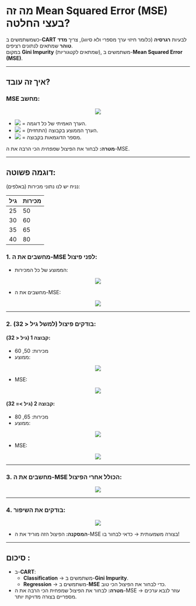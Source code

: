 # מה זה Mean Squared Error (MSE) בעצי החלטה?
  
כשמשתמשים ב-**CART** לבעיות **רגרסיה** (כלומר חיזוי ערך מספרי ולא סיווג), צריך **מדד טוהר** שמתאים לנתונים רציפים.  
במקום **Gini Impurity** (שמתאים לקטגוריות), משתמשים ב-**Mean Squared Error (MSE)**.
  
---
  
## איך זה עובד?
  
### MSE מחשב:
<p align="center"><img src="https://latex.codecogs.com/gif.latex?MSE%20=%20\frac{1}{n}%20\sum_{i=1}^{n}%20(y_i%20-%20\hat{y})^2"/></p>  
  
  
- <img src="https://latex.codecogs.com/gif.latex?y_i"/> = הערך האמיתי של כל דוגמה.
- <img src="https://latex.codecogs.com/gif.latex?\hat{y}"/> = הערך הממוצע בקבוצה (התחזית).
- <img src="https://latex.codecogs.com/gif.latex?n"/> = מספר הדוגמאות בקבוצה.
  
**מטרה:** לבחור את הפיצול ש*מפחית* הכי הרבה את ה-MSE.
  
---
  
## דוגמה פשוטה:
  
נניח יש לנו נתוני מכירות (באלפים):
  
| גיל | מכירות |
|-----|--------|
| 25  | 50     |
| 30  | 60     |
| 35  | 65     |
| 40  | 80     |
  
### 1. מחשבים את ה-MSE לפני פיצול:
- הממוצע של כל המכירות:  
<p align="center"><img src="https://latex.codecogs.com/gif.latex?\hat{y}%20=%20\frac{50%20+%2060%20+%2065%20+%2080}{4}%20=%2063.75"/></p>  
  
- מחשבים את ה-MSE:
  
<p align="center"><img src="https://latex.codecogs.com/gif.latex?MSE%20=%20\frac{1}{4}%20\left(%20(50-63.75)^2%20+%20(60-63.75)^2%20+%20(65-63.75)^2%20+%20(80-63.75)^2%20\right)%20\\=%20\frac{1}{4}%20(189.06%20+%2014.06%20+%201.56%20+%20264.06)%20\\=%20\frac{1}{4}%20\cdot%20468.75%20=%20117.19"/></p>  
  
  
---
  
### 2. בודקים פיצול (למשל גיל < 32):
  
#### קבוצה 1 (גיל < 32):
- מכירות: 50, 60
- ממוצע:  
<p align="center"><img src="https://latex.codecogs.com/gif.latex?\hat{y}_1%20=%20\frac{50%20+%2060}{2}%20=%2055"/></p>  
  
- MSE:
<p align="center"><img src="https://latex.codecogs.com/gif.latex?MSE_1%20=%20\frac{1}{2}%20\left(%20(50-55)^2%20+%20(60-55)^2%20\right)%20=%2025"/></p>  
  
  
#### קבוצה 2 (גיל >= 32):
- מכירות: 65, 80
- ממוצע:
<p align="center"><img src="https://latex.codecogs.com/gif.latex?\hat{y}_2%20=%20\frac{65%20+%2080}{2}%20=%2072.5"/></p>  
  
- MSE:
<p align="center"><img src="https://latex.codecogs.com/gif.latex?MSE_2%20=%20\frac{1}{2}%20\left(%20(65-72.5)^2%20+%20(80-72.5)^2%20\right)%20=%2056.25"/></p>  
  
  
---
  
### 3. מחשבים את ה-MSE הכולל אחרי הפיצול:
  
<p align="center"><img src="https://latex.codecogs.com/gif.latex?MSE_{after}%20=%20\frac{2}{4}%20\cdot%20MSE_1%20+%20\frac{2}{4}%20\cdot%20MSE_2%20\\=%200.5%20\cdot%2025%20+%200.5%20\cdot%2056.25%20=%2040.625"/></p>  
  
  
---
  
### 4. בודקים את השיפור:
  
<p align="center"><img src="https://latex.codecogs.com/gif.latex?\Delta%20MSE%20=%20MSE_{before}%20-%20MSE_{after}%20\\=%20117.19%20-%2040.625%20=%2076.56"/></p>  
  
  
- **המסקנה:** הפיצול הזה מוריד את ה-MSE בצורה משמעותית → כדאי לבחור בו!
  
---
  
## סיכום :
  
- ב-**CART**:
  - **Classification** → משתמשים ב-**Gini Impurity**.
  - **Regression** → משתמשים ב-**MSE** כדי לבחור את הפיצול הכי טוב.
- **מטרה:** לבחור את הפיצול שמפחית הכי הרבה את ה-MSE → עוזר לנבא ערכים מספריים בצורה מדויקת יותר.
  
  